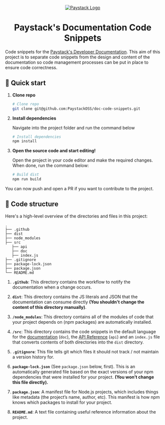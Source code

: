 <p align="center">
  <a href="https://paystack.com/docs" target="_blank">
    <img alt="Paystack Logo" src="https://paystack.com/blog/public/assets/images/logo/paystack-logo-dark.svg" />
  </a>
</p>
<h1 align="center">
  Paystack's Documentation Code Snippets
</h1>

Code snippets for the [Paystack's Developer Documentation](https://paystack.com/docs). This aim of this project is to separate code snippets from the design and content of the documentation so code management processes can be put in place to ensure code correctness.

## 🚀 Quick start

1.  **Clone repo**


    ```sh
    # Clone repo
    git clone git@github.com:PaystackOSS/doc-code-snippets.git
    ```

2.  **Install dependencies**

    Navigate into the project folder and run the command below

    ```sh
    # Install dependencies
    npm install
    ```

3.  **Open the source code and start editing!**

    Open the project in your code editor and make the required changes. When done, run the command below:

    ```sh
    # Build dist
    npm run build
    ```

  You can now push and open a PR if you want to contribute to the project.


## 🧱 Code structure

Here's a high-level overview of the directories and files in this project:

    .
    ├── .github
    ├── dist
    ├── node_modules
    ├── src
       ├── api
       ├── doc
       ├── index.js
    ├── .gitignore
    ├── package-lock.json
    ├── package.json
    └── README.md

1.  **`.github`**: This directory contains the workflow to notify the documentation when a change occurs.
   
2.  **`dist`**: This directory contains the JS literals and JSON that the documentation can consume directly **(You shouldn't change the content of this directory manually)**.

3.  **`/node_modules`**: This directory contains all of the modules of code that your project depends on (npm packages) are automatically installed.

4.  **`/src`**: This directory contains the code snippets in the default language for the [documentation](https://paystack.com/docs) (`doc`), the [API Reference](https://paystack.com/docs/api) (`api`) and an `index.js` file that converts contents of both directories into the `dist` directory.

5.  **`.gitignore`**: This file tells git which files it should not track / not maintain a version history for.

6.  **`package-lock.json`** (See `package.json` below, first). This is an automatically generated file based on the exact versions of your npm dependencies that were installed for your project. **(You won’t change this file directly).**

7.  **`package.json`**: A manifest file for Node.js projects, which includes things like metadata (the project’s name, author, etc). This manifest is how npm knows which packages to install for your project.

8.  **`README.md`**: A text file containing useful reference information about the project.